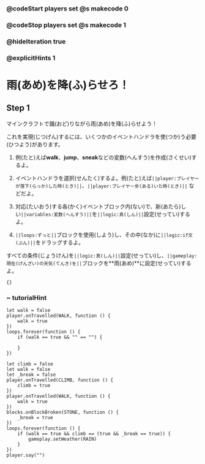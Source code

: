 ### @codeStart players set @s makecode 0
### @codeStop players set @s makecode 1

### @hideIteration true 
### @explicitHints 1


# 雨(あめ)を降(ふ)らせろ！
<!-- # Make it rain! -->

## Step 1
マインクラフトで踊(おど)りながら雨(あめ)を降(ふ)らせよう！<br>

これを実現(じつげん)するには、いくつかのイベントハンドラを使(つか)う必要(ひつよう)があります。<br>


1. 例(たと)えば**walk**、**jump**、**sneak**などの変数(へんすう)を作成(さくせい)するよ。<br>

1. イベントハンドラを選択(せんたく)するよ。例(たと)えば``||player:プレイヤーが落下(らっか)した時(とき)||``、``||player:プレイヤー歩(ある)いた時(とき)||`` などだよ。<br>

1. 対応(たいおう)する各(かく)イベントブロック内(ない)で、新(あたら)しい``||variables:変数(へんすう)||``を``||logic:真(しん)||``設定(せってい)するよ。<br>

1. ``||loops:ずっと||``ブロックを使用(しよう)し、その中(なか)に``||logic:if文(ぶん)||``をドラッグするよ。<br>


すべての条件(じょうけん)を``||logic:真(しん)||``設定(せってい)し、``||gameplay: 現在(げんざい)の天気(てんき)を||``ブロックを**雨(あめ)**に設定(せってい)するよ。<br>


<!-- Make it rain while you dance in Minecraft! To make it happen you will need to use several event handlers. 
1. Create your variables, for example: **walk**, **jump** and/or **break**. 
2. Select the event handlers, for example ``||player: on player fall||``, ``||player: on player walk||``. 
3. Set your new ``||variables||`` to ``||logic: true||`` inside each corresponding event block. 
4. Use a ``||loop: forever||`` block and drag an ``||logic: if statement||``  inside of it. 
Set all your conditions to ``||logic:true||`` and add ``||gameplay: weather||`` block set to  **rain** to it.  -->

```template
{}
``` 

### ~ tutorialHint
```blocks
let walk = false
player.onTravelled(WALK, function () {
    walk = true
})
loops.forever(function () {
    if (walk == true && "" == "") {
    	
    }
})

```

```ghost
let climb = false
let walk = false
let _break = false
player.onTravelled(CLIMB, function () {
    climb = true
})
player.onTravelled(WALK, function () {
    walk = true
})
blocks.onBlockBroken(STONE, function () {
    _break = true
})
loops.forever(function () {
    if (walk == true && climb == (true && _break == true)) {
        gameplay.setWeather(RAIN)
    }
})
player.say("")
```
